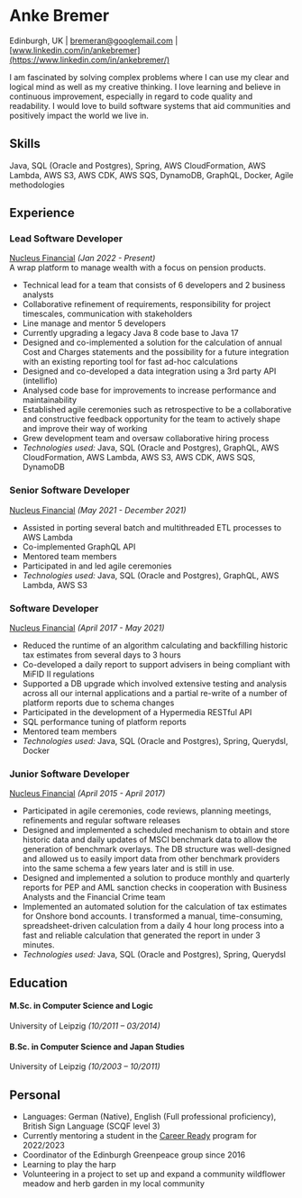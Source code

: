 # Anke Bremer
  
Edinburgh, UK &#124; [bremeran@googlemail.com](mailto:bremeran@googlemail.com) &#124; [www.linkedin.com/in/ankebremer](https://www.linkedin.com/in/ankebremer/)

I am fascinated by solving complex problems where I can use my clear and logical mind as well as my creative thinking. 
I love learning and believe in continuous improvement, especially in regard to code quality and readability.
I would love to build software systems that aid communities and positively impact the world we live in.

## Skills
Java, SQL (Oracle and Postgres), Spring, AWS CloudFormation, AWS Lambda, AWS S3, AWS CDK, AWS SQS, DynamoDB, GraphQL, Docker, Agile methodologies

## Experience

### Lead Software Developer
[Nucleus Financial](https://www.nucleusfinancial.com/) _(Jan 2022 - Present)_ <br>
A wrap platform to manage wealth with a focus on pension products.

* Technical lead for a team that consists of 6 developers and 2 business analysts
* Collaborative refinement of requirements, responsibility for project timescales, communication with stakeholders
* Line manage and mentor 5 developers
* Currently upgrading a legacy Java 8 code base to Java 17
* Designed and co-implemented a solution for the calculation of annual Cost and Charges statements and the possibility for a future integration with an existing reporting tool for fast ad-hoc calculations
* Designed and co-developed a data integration using a 3rd party API (intelliflo)
* Analysed code base for improvements to increase performance and maintainability
* Established agile ceremonies such as retrospective to be a collaborative and constructive feedback opportunity for the team to actively shape and improve their way of working
* Grew development team and oversaw collaborative hiring process
* _Technologies used:_ Java, SQL (Oracle and Postgres), GraphQL, AWS CloudFormation, AWS Lambda, AWS S3, AWS CDK, AWS SQS, DynamoDB


### Senior Software Developer
[Nucleus Financial](https://www.nucleusfinancial.com/) _(May 2021 - December 2021)_ <br>

* Assisted in porting several batch and multithreaded ETL processes to AWS Lambda
* Co-implemented GraphQL API
* Mentored team members
* Participated in and led agile ceremonies
* _Technologies used:_ Java, SQL (Oracle and Postgres), GraphQL, AWS Lambda, AWS S3


### Software Developer
[Nucleus Financial](https://www.nucleusfinancial.com/) _(April 2017 - May 2021)_ <br>

* Reduced the runtime of an algorithm calculating and backfilling historic tax estimates from several days to 3 hours
* Co-developed a daily report to support advisers in being compliant with MiFID II regulations
* Supported a DB upgrade which involved extensive testing and analysis across all our internal applications and a partial re-write of a number of platform reports due to schema changes
* Participated in the development of a Hypermedia RESTful API
* SQL performance tuning of platform reports
* Mentored team members
* _Technologies used:_ Java, SQL (Oracle and Postgres), Spring, Querydsl, Docker


### Junior Software Developer
[Nucleus Financial](https://www.nucleusfinancial.com/) _(April 2015 - April 2017)_ <br>

* Participated in agile ceremonies, code reviews, planning meetings, refinements and regular software releases
* Designed and implemented a scheduled mechanism to obtain and store historic data and daily updates of MSCI benchmark data to allow the generation of benchmark overlays. The DB structure was well-designed and allowed us to easily import data from other benchmark providers into the same schema a few years later and is still in use.
* Designed and implemented a solution to produce monthly and quarterly reports for PEP and AML sanction checks in cooperation with Business Analysts and the Financial Crime team
* Implemented an automated solution for the calculation of tax estimates for Onshore bond accounts. I transformed a manual, time-consuming, spreadsheet-driven calculation from a daily 4 hour long process into a fast and reliable calculation that generated the report in under 3 minutes.
* _Technologies used:_ Java, SQL (Oracle and Postgres), Spring, Querydsl

## Education

#### M.Sc. in Computer Science and Logic
University of Leipzig _(10/2011 – 03/2014)_

#### B.Sc. in Computer Science and Japan Studies
University of Leipzig _(10/2003 – 10/2011)_

## Personal
* Languages: German (Native), English (Full professional proficiency), British Sign Language (SCQF level 3)
* Currently mentoring a student in the [Career Ready](https://careerready.org.uk/) program for 2022/2023
* Coordinator of the Edinburgh Greenpeace group since 2016
* Learning to play the harp
* Volunteering in a project to set up and expand a community wildflower meadow and herb garden in my local community


<!-- ### Footer
Last updated: July 2023 -->
